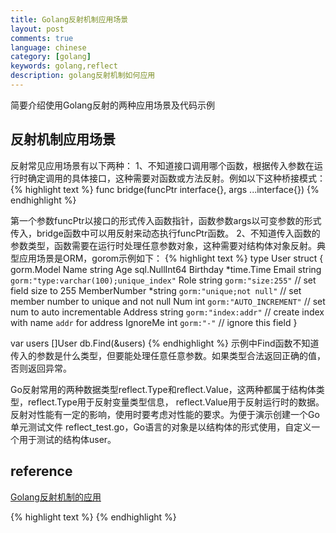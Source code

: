 ```yaml
---
title: Golang反射机制应用场景
layout: post
comments: true
language: chinese
category: [golang]
keywords: golang,reflect
description: golang反射机制如何应用
---
```


简要介绍使用Golang反射的两种应用场景及代码示例

<!-- more -->

## 反射机制应用场景
反射常见应用场景有以下两种：
1、不知道接口调用哪个函数，根据传入参数在运行时确定调用的具体接口，这种需要对函数或方法反射。例如以下这种桥接模式：
{% highlight text %}
func bridge(funcPtr interface{}, args ...interface{})
{% endhighlight %}

第一个参数funcPtr以接口的形式传入函数指针，函数参数args以可变参数的形式传入，bridge函数中可以用反射来动态执行funcPtr函数。
2、不知道传入函数的参数类型，函数需要在运行时处理任意参数对象，这种需要对结构体对象反射。典型应用场景是ORM，gorom示例如下：
{% highlight text %}
type User struct {
  gorm.Model
  Name         string
  Age          sql.NullInt64
  Birthday     *time.Time
  Email        string  `gorm:"type:varchar(100);unique_index"`
  Role         string  `gorm:"size:255"` // set field size to 255
  MemberNumber *string `gorm:"unique;not null"` // set member number to unique and not null
  Num          int     `gorm:"AUTO_INCREMENT"` // set num to auto incrementable
  Address      string  `gorm:"index:addr"` // create index with name `addr` for address
  IgnoreMe     int     `gorm:"-"` // ignore this field
}

var users []User
db.Find(&users)
{% endhighlight %}
示例中Find函数不知道传入的参数是什么类型，但要能处理任意任意参数。如果类型合法返回正确的值，否则返回异常。

Go反射常用的两种数据类型reflect.Type和reflect.Value，这两种都属于结构体类型，reflect.Type用于反射变量类型信息，
reflect.Value用于反射运行时的数据。反射对性能有一定的影响，使用时要考虑对性能的要求。为便于演示创建一个Go单元测试文件
reflect_test.go，Go语言的对象是以结构体的形式使用，自定义一个用于测试的结构体user。


## reference
[Golang反射机制的应用](https://yq.aliyun.com/articles/599584)



{% highlight text %}
{% endhighlight %}
